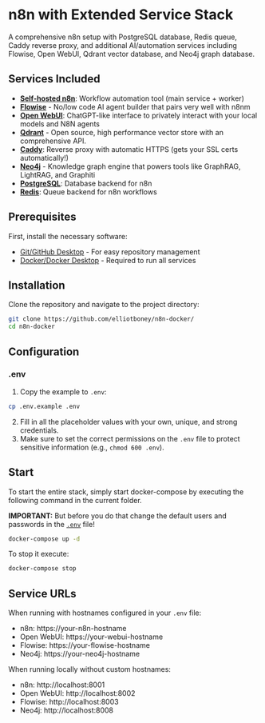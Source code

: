 # n8n with Extended Service Stack

A comprehensive n8n setup with PostgreSQL database, Redis queue, Caddy reverse proxy, and additional AI/automation services including Flowise, Open WebUI, Qdrant vector database, and Neo4j graph database.

## Services Included

- [**Self-hosted n8n**](https://n8n.io/): Workflow automation tool (main service + worker)
- [**Flowise**](https://flowiseai.com/) - No/low code AI agent builder that pairs very well with n8nm
- [**Open WebUI**](https://openwebui.com/): ChatGPT-like interface to privately interact with your local models and N8N agents
- [**Qdrant**](https://qdrant.tech/) - Open source, high performance vector store with an comprehensive API. 
- [**Caddy**](https://caddyserver.com/): Reverse proxy with automatic HTTPS (gets your SSL certs automatically!)
- [**Neo4j**](https://neo4j.com/) - Knowledge graph engine that powers tools like GraphRAG, LightRAG, and Graphiti 
- [**PostgreSQL**](https://www.postgresql.org/): Database backend for n8n
- [**Redis**](https://redis.io/): Queue backend for n8n workflows


## Prerequisites

First, install the necessary software:

- [Git/GitHub Desktop](https://desktop.github.com/) - For easy repository management
- [Docker/Docker Desktop](https://www.docker.com/products/docker-desktop/) - Required to run all services


## Installation

Clone the repository and navigate to the project directory:
```bash
git clone https://github.com/elliotboney/n8n-docker/
cd n8n-docker
```


## Configuration

### .env
1. Copy the example to `.env`:
```bash
cp .env.example .env
```
2. Fill in all the placeholder values with your own, unique, and strong credentials.
3. Make sure to set the correct permissions on the `.env` file to protect sensitive information (e.g., `chmod 600 .env`).


## Start

To start the entire stack, simply start docker-compose by executing the following
command in the current folder.

**IMPORTANT:** But before you do that change the default users and passwords in the [`.env`](.env) file!

```bash
docker-compose up -d
```

To stop it execute:

```bash
docker-compose stop
```

## Service URLs

When running with hostnames configured in your `.env` file:
- n8n: https://your-n8n-hostname
- Open WebUI: https://your-webui-hostname  
- Flowise: https://your-flowise-hostname
- Neo4j: https://your-neo4j-hostname

When running locally without custom hostnames:
- n8n: http://localhost:8001
- Open WebUI: http://localhost:8002
- Flowise: http://localhost:8003
- Neo4j: http://localhost:8008
